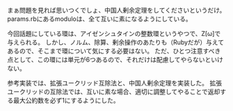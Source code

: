 まぁ問題を見れば思いつくでしょ、中国人剰余定理をしてくださいというだけ。
params.rbにあるmoduloは、全て互いに素になるようにしている。

今回話題にしている環は、アイゼンシュタインの整数環というやつで、Z[ω]で与えられる。
しかし、ノルム、除算、剰余操作のあたりも（Rubyだが）与えてあるので、そこまで環について気にする必要はない。
ただ、ひとつ注意すべき点として、この環には単元が6つあるので、それだけは配慮してやらないといけない。

参考実装では、拡張ユークリッド互除法と、中国人剰余定理を実装した。
拡張ユークリッドの互除法では、互いに素な場合、適切に調整してやることで返却する最大公約数を必ず1にするようにした。
